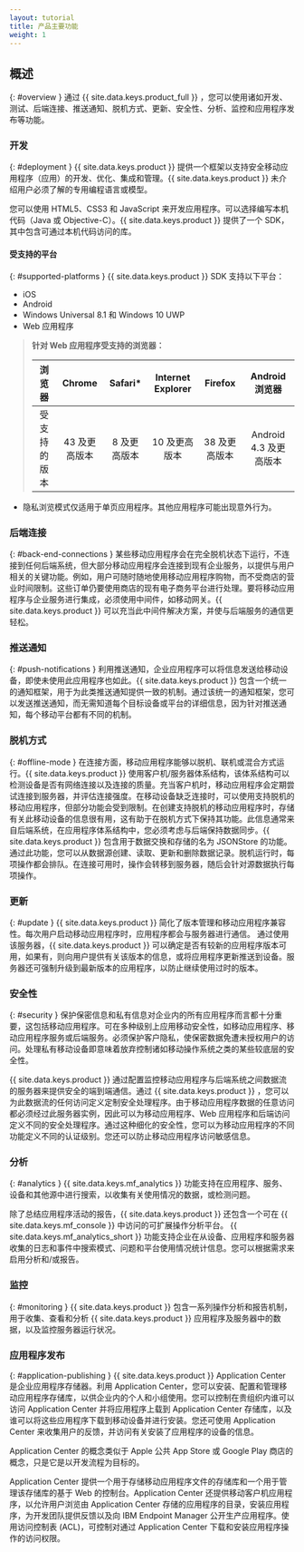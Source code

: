 ```yaml
---
layout: tutorial
title: 产品主要功能
weight: 1
---
```

<!-- NLS_CHARSET=UTF-8 -->
## 概述
{: #overview }
通过 {{ site.data.keys.product_full }}   ，您可以使用诸如开发、测试、后端连接、推送通知、脱机方式、更新、安全性、分析、监控和应用程序发布等功能。

### 开发
{: #deployment }
{{ site.data.keys.product }}    提供一个框架以支持安全移动应用程序（应用）的开发、优化、集成和管理。{{ site.data.keys.product }}    未介绍用户必须了解的专用编程语言或模型。


您可以使用 HTML5、CSS3 和 JavaScript 来开发应用程序。可以选择编写本机代码（Java 或 Objective-C）。{{ site.data.keys.product }}    提供了一个 SDK，其中包含可通过本机代码访问的库。

#### 受支持的平台
{: #supported-platforms }
{{ site.data.keys.product }}    SDK 支持以下平台：

* iOS
* Android
* Windows Universal 8.1 和 Windows 10 UWP
* Web 应用程序

> **针对 Web 应用程序受支持的浏览器：**
> 
> |      浏览器      | Chrome | Safari* | Internet Explorer | Firefox | Android 浏览器 |
> |:-----------------:|:------:|:-------:|:-----------------:|:-------:|:---------------:|
> | 受支持的版本 |   43 及更高版本  |    8 及更高版本   |        10 及更高版本        |   38 及更高版本   |   Android 4.3 及更高版本  |

* 隐私浏览模式仅适用于单页应用程序。其他应用程序可能出现意外行为。

### 后端连接
{: #back-end-connections }
某些移动应用程序会在完全脱机状态下运行，不连接到任何后端系统，但大部分移动应用程序会连接到现有企业服务，以提供与用户相关的关键功能。例如，用户可随时随地使用移动应用程序购物，而不受商店的营业时间限制。这些订单仍要使用商店的现有电子商务平台进行处理。要将移动应用程序与企业服务进行集成，必须使用中间件，如移动网关。{{ site.data.keys.product }}    可以充当此中间件解决方案，并使与后端服务的通信更轻松。

### 推送通知
{: #push-notifications }
利用推送通知，企业应用程序可以将信息发送给移动设备，即使未使用此应用程序也如此。{{ site.data.keys.product }}    包含一个统一的通知框架，用于为此类推送通知提供一致的机制。通过该统一的通知框架，您可以发送推送通知，而无需知道每个目标设备或平台的详细信息，因为针对推送通知，每个移动平台都有不同的机制。

### 脱机方式
{: #offline-mode }
在连接方面，移动应用程序能够以脱机、联机或混合方式运行。{{ site.data.keys.product }}    使用客户机/服务器体系结构，该体系结构可以检测设备是否有网络连接以及连接的质量。充当客户机时，移动应用程序会定期尝试连接到服务器，并评估连接强度。在移动设备缺乏连接时，可以使用支持脱机的移动应用程序，但部分功能会受到限制。在创建支持脱机的移动应用程序时，存储有关此移动设备的信息很有用，这有助于在脱机方式下保持其功能。此信息通常来自后端系统，在应用程序体系结构中，您必须考虑与后端保持数据同步。{{ site.data.keys.product }}    包含用于数据交换和存储的名为 JSONStore 的功能。通过此功能，您可以从数据源创建、读取、更新和删除数据记录。脱机运行时，每项操作都会排队。在连接可用时，操作会转移到服务器，随后会针对源数据执行每项操作。

### 更新
{: #update }
{{ site.data.keys.product }}    简化了版本管理和移动应用程序兼容性。每次用户启动移动应用程序时，应用程序都会与服务器进行通信。
通过使用该服务器，{{ site.data.keys.product }}    可以确定是否有较新的应用程序版本可用，如果有，则向用户提供有关该版本的信息，或将应用程序更新推送到设备。服务器还可强制升级到最新版本的应用程序，以防止继续使用过时的版本。

### 安全性
{: #security }
保护保密信息和私有信息对企业内的所有应用程序而言都十分重要，这包括移动应用程序。可在多种级别上应用移动安全性，如移动应用程序、移动应用程序服务或后端服务。必须保护客户隐私，使保密数据免遭未授权用户的访问。处理私有移动设备即意味着放弃控制诸如移动操作系统之类的某些较底层的安全性。

{{ site.data.keys.product }}    通过配置监控移动应用程序与后端系统之间数据流的服务器来提供安全的端到端通信。通过 {{ site.data.keys.product }}   ，您可以为此数据流的任何访问定义定制安全处理程序。由于移动应用程序数据的任意访问都必须经过此服务器实例，因此可以为移动应用程序、Web 应用程序和后端访问定义不同的安全处理程序。通过这种细化的安全性，您可以为移动应用程序的不同功能定义不同的认证级别。您还可以防止移动应用程序访问敏感信息。

### 分析
{: #analytics }
{{ site.data.keys.mf_analytics }}   功能支持在应用程序、服务、设备和其他源中进行搜索，以收集有关使用情况的数据，或检测问题。

除了总结应用程序活动的报告，{{ site.data.keys.product }}    还包含一个可在 {{ site.data.keys.mf_console }}    中访问的可扩展操作分析平台。
{{ site.data.keys.mf_analytics_short }}   功能支持企业在从设备、应用程序和服务器收集的日志和事件中搜索模式、问题和平台使用情况统计信息。您可以根据需求来启用分析和/或报告。

### 监控
{: #monitoring }
{{ site.data.keys.product }}    包含一系列操作分析和报告机制，用于收集、查看和分析 {{ site.data.keys.product }}    应用程序及服务器中的数据，以及监控服务器运行状况。

### 应用程序发布
{: #application-publishing }
{{ site.data.keys.product }}    Application Center 是企业应用程序存储器。利用 Application Center，您可以安装、配置和管理移动应用程序存储库，以供企业内的个人和小组使用。您可以控制在贵组织内谁可以访问 Application Center 并将应用程序上载到 Application Center 存储库，以及谁可以将这些应用程序下载到移动设备并进行安装。您还可使用 Application Center 来收集用户的反馈，并访问有关安装了应用程序的设备的信息。

Application Center 的概念类似于 Apple 公共 App Store 或 Google Play 商店的概念，只是它是以开发流程为目标的。

Application Center 提供一个用于存储移动应用程序文件的存储库和一个用于管理该存储库的基于 Web 的控制台。Application Center 还提供移动客户机应用程序，以允许用户浏览由 Application Center 存储的应用程序的目录，安装应用程序，为开发团队提供反馈以及向 IBM Endpoint Manager 公开生产应用程序。使用访问控制表 (ACL)，可控制对通过 Application Center 下载和安装应用程序操作的访问权限。
